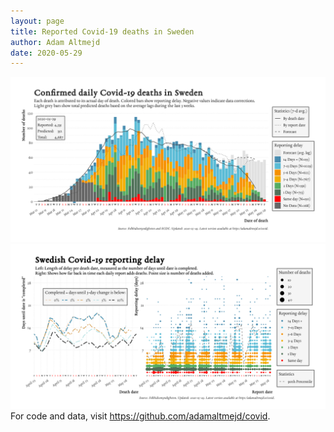```yaml
---
layout: page
title: Reported Covid-19 deaths in Sweden
author: Adam Altmejd
date: 2020-05-29
---
```


![Graph of Swedish Covid-19 deaths with reporting delay.](deaths_lag_sweden_2020-05-29.png "Swedish Covid-19 deaths.")
![Graph of Swedish Covid-19 reporting delay in daily deaths.](lag_trend_sweden_2020-05-29.png "Trend in Swedish Covid-19 mortality reporting delay.")
For code and data, visit <https://github.com/adamaltmejd/covid>.

